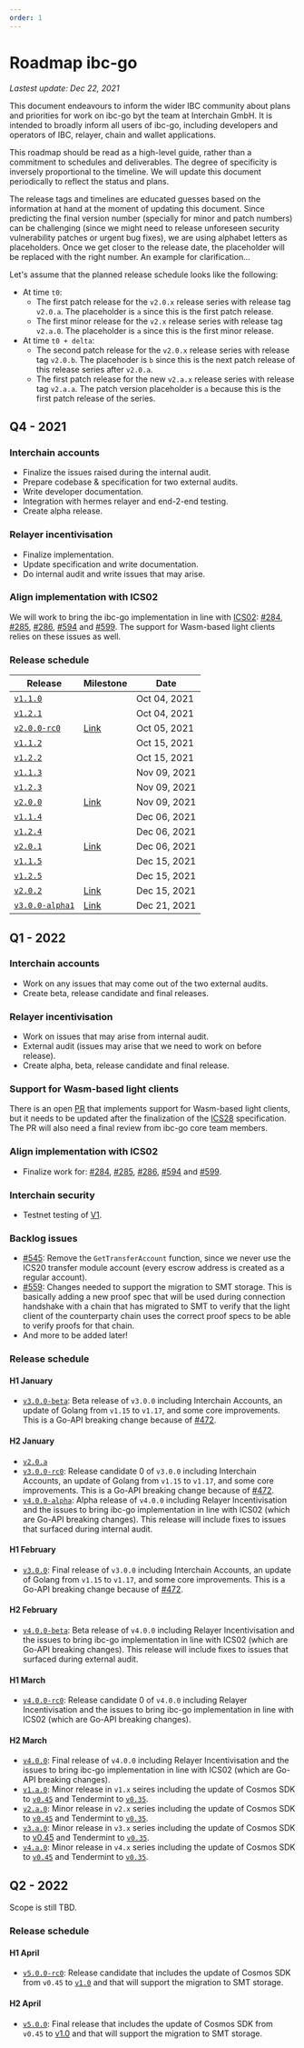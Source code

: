 ```yaml
---
order: 1
---
```


# Roadmap ibc-go

_Lastest update: Dec 22, 2021_

This document endeavours to inform the wider IBC community about plans and priorities for work on ibc-go byt the team at Interchain GmbH. It is intended to broadly inform all users of ibc-go, including developers and operators of IBC, relayer, chain and wallet applications.

This roadmap should be read as a high-level guide, rather than a commitment to schedules and deliverables. The degree of specificity is inversely proportional to the timeline. We will update this document periodically to reflect the status and plans.

The release tags and timelines are educated guesses based on the information at hand at the moment of updating this document. Since predicting the final version number (specially for minor and patch numbers) can be challenging (since we might need to release unforeseen security vulnerability patches or urgent bug fixes), we are using alphabet letters as placeholders. Once we get closer to the release date, the placeholder will be replaced with the right number. An example for clarification...

Let's assume that the planned release schedule looks like the following:
- At time `t0`:
  - The first patch release for the `v2.0.x` release series with release tag `v2.0.a`. The placeholder is `a` since this is the first patch release.
  - The first minor release for the `v2.x` release series with release tag `v2.a.0`. The placeholder is `a` since this is the first minor release.
- At time `t0 + delta`:
  - The second patch release for the `v2.0.x` release series with release tag `v2.0.b`. The placehoder is `b` since this is the next patch release of this release series after `v2.0.a`.
  - The first patch release for the new `v2.a.x` release series with release tag `v2.a.a`. The patch version placeholder is `a` because this is the first patch release of the series.

## Q4 - 2021

### Interchain accounts

- Finalize the issues raised during the internal audit.
- Prepare codebase & specification for two external audits.
- Write developer documentation.
- Integration with hermes relayer and end-2-end testing.
- Create alpha release.

### Relayer incentivisation

- Finalize implementation.
- Update specification and write documentation.
- Do internal audit and write issues that may arise.

### Align implementation with ICS02

We will work to bring the ibc-go implementation in line with [ICS02](https://github.com/cosmos/ibc/tree/master/spec/core/ics-002-client-semantics): [#284](https://github.com/cosmos/ibc-go/issues/284), [#285](https://github.com/cosmos/ibc-go/issues/285), [#286](https://github.com/cosmos/ibc-go/issues/286), [#594](https://github.com/cosmos/ibc-go/issues/594) and [#599](https://github.com/cosmos/ibc-go/issues/599). The support for Wasm-based light clients relies on these issues as well. 

### Release schedule

|Release|Milestone|Date|
|-------|---------|----|
|[`v1.1.0`](https://github.com/cosmos/ibc-go/releases/tag/v1.1.1)||Oct 04, 2021|
|[`v1.2.1`](https://github.com/cosmos/ibc-go/releases/tag/v1.2.1)||Oct 04, 2021|
|[`v2.0.0-rc0`](https://github.com/cosmos/ibc-go/releases/tag/v2.0.0-rc0)|[Link](https://github.com/cosmos/ibc-go/milestone/3)|Oct 05, 2021|
|[`v1.1.2`](https://github.com/cosmos/ibc-go/releases/tag/v1.1.2)||Oct 15, 2021|
|[`v1.2.2`](https://github.com/cosmos/ibc-go/releases/tag/v1.2.2)||Oct 15, 2021|
|[`v1.1.3`](https://github.com/cosmos/ibc-go/releases/tag/v1.1.3)||Nov 09, 2021|
|[`v1.2.3`](https://github.com/cosmos/ibc-go/releases/tag/v1.2.3)||Nov 09, 2021|
|[`v2.0.0`](https://github.com/cosmos/ibc-go/releases/tag/v2.0.0)|[Link](https://github.com/cosmos/ibc-go/milestone/3)|Nov 09, 2021|
|[`v1.1.4`](https://github.com/cosmos/ibc-go/releases/tag/v1.1.5)||Dec 06, 2021|
|[`v1.2.4`](https://github.com/cosmos/ibc-go/releases/tag/v1.2.4)||Dec 06, 2021|
|[`v2.0.1`](https://github.com/cosmos/ibc-go/releases/tag/v2.0.1)|[Link](https://github.com/cosmos/ibc-go/milestone/11)|Dec 06, 2021|
|[`v1.1.5`](https://github.com/cosmos/ibc-go/releases/tag/v1.1.5)||Dec 15, 2021|
|[`v1.2.5`](https://github.com/cosmos/ibc-go/releases/tag/v1.2.5)||Dec 15, 2021|
|[`v2.0.2`](https://github.com/cosmos/ibc-go/releases/tag/v2.0.2)|[Link](https://github.com/cosmos/ibc-go/milestone/20)|Dec 15, 2021|
|[`v3.0.0-alpha1`](https://github.com/cosmos/ibc-go/releases/tag/v3.0.0-alpha1)|[Link](https://github.com/cosmos/ibc-go/milestone/12)|Dec 21, 2021|

## Q1 - 2022

### Interchain accounts 

- Work on any issues that may come out of the two external audits.
- Create beta, release candidate and final releases.

### Relayer incentivisation

- Work on issues that may arise from internal audit.
- External audit (issues may arise that we need to work on before release).
- Create alpha, beta, release candidate and final release.

### Support for Wasm-based light clients

There is an open [PR](https://github.com/cosmos/ibc-go/pull/208) that implements support for Wasm-based light clients, but it needs to be updated after the finalization of the [ICS28](https://github.com/cosmos/ibc/tree/master/spec/client/ics-008-wasm-client) specification. The PR will also need a final review from ibc-go core team members.
 
### Align implementation with ICS02

- Finalize work for: [#284](https://github.com/cosmos/ibc-go/issues/284), [#285](https://github.com/cosmos/ibc-go/issues/285), [#286](https://github.com/cosmos/ibc-go/issues/286), [#594](https://github.com/cosmos/ibc-go/issues/594) and [#599](https://github.com/cosmos/ibc-go/issues/599). 

### Interchain security

- Testnet testing of [V1](https://github.com/cosmos/gaia/blob/main/docs/interchain-security.md#v1---full-validator-set).

### Backlog issues

- [#545](https://github.com/cosmos/ibc-go/issues/545): Remove the `GetTransferAccount` function, since we never use the ICS20 transfer module account (every escrow address is created as a regular account).
- [#559](https://github.com/cosmos/ibc-go/issues/559): Changes needed to support the migration to SMT storage. This is basically adding a new proof spec that will be used during connection handshake with a chain that has migrated to SMT to verify that the light client of the counterparty chain uses the correct proof specs to be able to verify proofs for that chain.
- And more to be added later!

### Release schedule

#### H1 January

- [`v3.0.0-beta`](https://github.com/cosmos/ibc-go/milestone/12): Beta release of `v3.0.0` including Interchain Accounts, an update of Golang from `v1.15` to `v1.17`, and some core improvements. This is a Go-API breaking change because of [#472](https://github.com/cosmos/ibc-go/issues/472).

#### H2 January

- [`v2.0.a`](https://github.com/cosmos/ibc-go/milestone/14)
- [`v3.0.0-rc0`](https://github.com/cosmos/ibc-go/milestone/12): Release candidate 0 of `v3.0.0` including Interchain Accounts, an update of Golang from `v1.15` to `v1.17`, and some core improvements. This is a Go-API breaking change because of [#472](https://github.com/cosmos/ibc-go/issues/472).
- [`v4.0.0-alpha`](https://github.com/cosmos/ibc-go/milestone/16): Alpha release of `v4.0.0` including Relayer Incentivisation and the issues to bring ibc-go implementation in line with ICS02 (which are Go-API breaking changes). This release will include fixes to issues that surfaced during internal audit.

#### H1 February

- [`v3.0.0`](https://github.com/cosmos/ibc-go/milestone/12): Final release of `v3.0.0` including Interchain Accounts, an update of Golang from `v1.15` to `v1.17`, and some core improvements. This is a Go-API breaking change because of [#472](https://github.com/cosmos/ibc-go/issues/472).

#### H2 February

- [`v4.0.0-beta`](https://github.com/cosmos/ibc-go/milestone/16): Beta release of `v4.0.0` including Relayer Incentivisation and the issues to bring ibc-go implementation in line with ICS02 (which are Go-API breaking changes). This release will include fixes to issues that surfaced during external audit.

#### H1 March

- [`v4.0.0-rc0`](https://github.com/cosmos/ibc-go/milestone/16): Release candidate 0 of `v4.0.0` including Relayer Incentivisation and the issues to bring ibc-go implementation in line with ICS02 (which are Go-API breaking changes).

#### H2 March

- [`v4.0.0`](https://github.com/cosmos/ibc-go/milestone/16): Final release of `v4.0.0` including Relayer Incentivisation and the issues to bring ibc-go implementation in line with ICS02 (which are Go-API breaking changes).
- [`v1.a.0`](https://github.com/cosmos/ibc-go/milestone/17): Minor release in `v1.x` seires including the update of Cosmos SDK to [`v0.45`](https://github.com/cosmos/cosmos-sdk/milestone/46) and Tendermint to [`v0.35`](https://github.com/tendermint/tendermint/releases/tag/v0.35.0).
- [`v2.a.0`](https://github.com/cosmos/ibc-go/milestone/18): Minor release in `v2.x` series including the update of Cosmos SDK to [`v0.45`](https://github.com/cosmos/cosmos-sdk/milestone/46) and Tendermint to [`v0.35`](https://github.com/tendermint/tendermint/releases/tag/v0.35.0).
- [`v3.a.0`](https://github.com/cosmos/ibc-go/milestone/19): Minor release in `v3.x` series including the update of Cosmos SDK to [v0.45](https://github.com/cosmos/cosmos-sdk/milestone/46) and Tendermint to [`v0.35`](https://github.com/tendermint/tendermint/releases/tag/v0.35.0).
- [`v4.a.0`](https://github.com/cosmos/ibc-go/milestone/22): Minor release in `v4.x` series including the update of Cosmos SDK to [`v0.45`](https://github.com/cosmos/cosmos-sdk/milestone/46) and Tendermint to [`v0.35`](https://github.com/tendermint/tendermint/releases/tag/v0.35.0).

## Q2 - 2022

Scope is still TBD.

### Release schedule

#### H1 April

- [`v5.0.0-rc0`](https://github.com/cosmos/ibc-go/milestone/21): Release candidate that includes the update of Cosmos SDK from `v0.45` to [`v1.0`](https://github.com/cosmos/cosmos-sdk/milestone/52) and that will support the migration to SMT storage.

#### H2 April

- [`v5.0.0`](https://github.com/cosmos/ibc-go/milestone/21): Final release that includes the update of Cosmos SDK from `v0.45` to [v1.0](https://github.com/cosmos/cosmos-sdk/milestone/52) and that will support the migration to SMT storage.